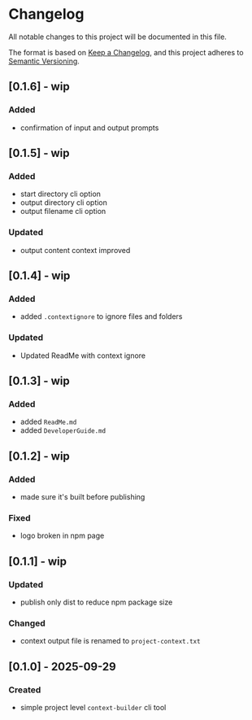 # Changelog

All notable changes to this project will be documented in this file.

The format is based on [Keep a Changelog](https://keepachangelog.com/en/1.0.0/),
and this project adheres to [Semantic Versioning](https://semver.org/spec/v2.0.0.html).

## [0.1.6] - wip

### Added
- confirmation of input and output prompts 

## [0.1.5] - wip

### Added
- start directory cli option
- output directory cli option
- output filename cli option

### Updated
- output content context improved

## [0.1.4] - wip

### Added
- added `.contextignore` to ignore files and folders

### Updated
- Updated ReadMe with context ignore

## [0.1.3] - wip

### Added
- added `ReadMe.md`
- added `DeveloperGuide.md`

## [0.1.2] - wip

### Added
- made sure it's built before publishing

### Fixed
- logo broken in npm page

## [0.1.1] - wip

### Updated
- publish only dist to reduce npm package size

### Changed
- context output file is renamed to `project-context.txt`

## [0.1.0] - 2025-09-29

### Created
- simple project level `context-builder` cli tool
